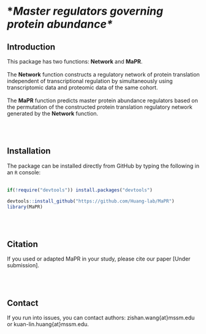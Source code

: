# **Master regulators governing protein abundance\**


## Introduction
This package has two functions: **Network** and **MaPR**.<br /><br />
The **Network** function constructs a regulatory network of protein translation independent of transcriptional regulation by simultaneously using transcriptomic data and proteomic data of the same cohort. <br /><br />
The **MaPR** function predicts master protein abundance regulators based on the permutation of the constructed protein translation regulatory network generated by the **Network** function.

<br /><br />
## Installation
The package can be installed directly from GitHub by typing the following in an `R` console:<br /><br />
```R
if(!require("devtools")) install.packages("devtools")

devtools::install_github("https://github.com/Huang-lab/MaPR")
library(MaPR)
```

<br /><br />
## Citation
If you used or adapted MaPR in your study, please cite our paper [Under submission].

<br /><br />
## Contact
If you run into issues, you can contact authors: zishan.wang{at}mssm.edu or kuan-lin.huang{at}mssm.edu.
